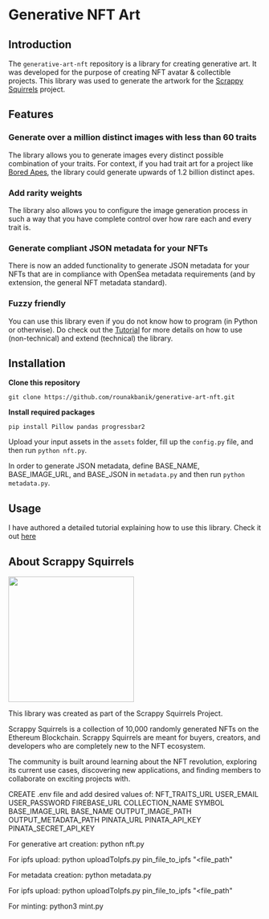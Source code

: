 # Generative NFT Art

## Introduction

The `generative-art-nft` repository is a library for creating generative art. It was developed for the purpose of creating NFT avatar & collectible projects. This library was used to generate the artwork for the [Scrappy Squirrels](https://www.scrappysquirrels.co/) project.

## Features

### Generate over a million distinct images with less than 60 traits

The library allows you to generate images every distinct possible combination of your traits. For context, if you had trait art for a project like [Bored Apes](https://boredapeyachtclub.com/#/home), the library could generate upwards of 1.2 billion distinct apes.

### Add rarity weights

The library also allows you to configure the image generation process in such a way that you have complete control over how rare each and every trait is.

### Generate compliant JSON metadata for your NFTs

There is now an added functionality to generate JSON metadata for your NFTs that are in compliance with OpenSea metadata requirements (and by extension, the general NFT metadata standard).

### Fuzzy friendly

You can use this library even if you do not know how to program (in Python or otherwise). Do check out the [Tutorial](https://medium.com/scrappy-squirrels/tutorial-create-generative-nft-art-with-rarities-8ee6ce843133) for more details on how to use (non-technical) and extend (technical) the library.

## Installation

**Clone this repository**

`git clone https://github.com/rounakbanik/generative-art-nft.git`

**Install required packages**

`pip install Pillow pandas progressbar2`

Upload your input assets in the `assets` folder, fill up the `config.py` file, and then run `python nft.py`.

In order to generate JSON metadata, define BASE_NAME, BASE_IMAGE_URL, and BASE_JSON in `metadata.py` and then run `python metadata.py`.

## Usage

I have authored a detailed tutorial explaining how to use this library. Check it out [here](https://medium.com/scrappy-squirrels/tutorial-create-generative-nft-art-with-rarities-8ee6ce843133)

## About Scrappy Squirrels

<img src='squirrels.gif' height="250" width="250" />

This library was created as part of the Scrappy Squirrels Project.

Scrappy Squirrels is a collection of 10,000 randomly generated NFTs on the Ethereum Blockchain. Scrappy Squirrels are meant for buyers, creators, and developers who are completely new to the NFT ecosystem.

The community is built around learning about the NFT revolution, exploring its current use cases, discovering new applications, and finding members to collaborate on exciting projects with.

CREATE .env file and add desired values of:
NFT_TRAITS_URL
USER_EMAIL
USER_PASSWORD
FIREBASE_URL
COLLECTION_NAME
SYMBOL
BASE_IMAGE_URL
BASE_NAME
OUTPUT_IMAGE_PATH
OUTPUT_METADATA_PATH
PINATA_URL
PINATA_API_KEY
PINATA_SECRET_API_KEY

For generative art creation: python nft.py

For ipfs upload: python uploadToIpfs.py pin_file_to_ipfs "<file_path"

For metadata creation: python metadata.py

For ipfs upload: python uploadToIpfs.py pin_file_to_ipfs "<file_path"

For minting: python3 mint.py

